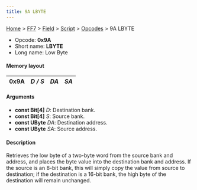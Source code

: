 ```yaml
---
title: 9A LBYTE
---
```


[Home](../../../../Main%20Page.md) > [FF7](../../../../FF7.md) > [Field](../../../Field.md) > [Script](../../Script.md) > [Opcodes](../Opcodes.md) > 9A LBYTE

-   Opcode: **0x9A**
-   Short name: **LBYTE**
-   Long name: Low Byte

#### Memory layout

| 0x9A | *D / S* | *DA* | *SA* |
|------|---------|------|------|

#### Arguments

-   **const Bit\[4\]** *D*: Destination bank.
-   **const Bit\[4\]** *S*: Source bank.
-   **const UByte** *DA*: Destination address.
-   **const UByte** *SA*: Source address.

#### Description

Retrieves the low byte of a two-byte word from the source bank and
address, and places the byte value into the destination bank and
address. If the source is an 8-bit bank, this will simply copy the value
from source to destination; if the destination is a 16-bit bank, the
high byte of the destination will remain unchanged.

